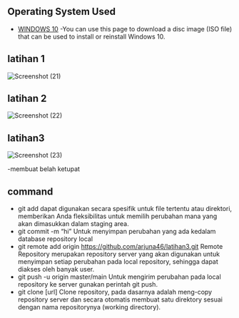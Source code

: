 ## Operating System Used
* [WINDOWS 10](https://www.microsoft.com/software-download/windows10) -You can use this page to download a disc image (ISO file) that can be used to install or reinstall Windows 10.
## latihan 1
![Screenshot (21)](https://github.com/arjuna46/latihan3/assets/147571007/440e3c79-f125-400f-8d14-0cfe2514e639)
## latihan 2
![Screenshot (22)](https://github.com/arjuna46/latihan3/assets/147571007/128a4bf1-aa0b-4898-9d3b-3d5ff43180d6)
## latihan3
![Screenshot (23)](https://github.com/arjuna46/latihan3/assets/147571007/5bb3742e-b2d8-4cbd-80a5-acb5bf04ea07)

-membuat belah ketupat
## command 
 - git add dapat digunakan secara spesifik untuk file tertentu atau direktori, memberikan Anda fleksibilitas untuk memilih perubahan mana yang akan dimasukkan dalam staging 
  area.
 - git commit -m “hi” Untuk menyimpan perubahan yang ada kedalam database repository local
 - git remote add origin https://github.com/arjuna46/latihan3.git Remote Repository merupakan repository server yang akan digunakan untuk menyimpan setiap perubahan pada 
   local repository, sehingga dapat diakses oleh banyak user.
 - git push -u origin master/main Untuk mengirim perubahan pada local repository ke server gunakan perintah git push.
 - git clone [url] Clone repository, pada dasarnya adalah meng-copy repository server dan secara otomatis membuat satu direktory sesuai dengan nama repositorynya (working 
   directory).
